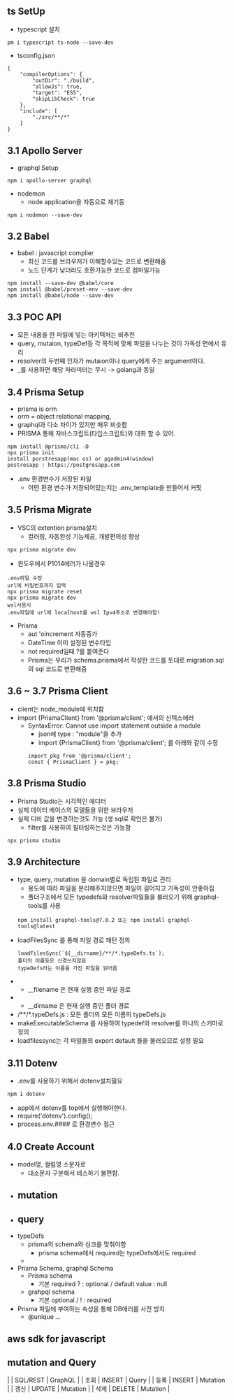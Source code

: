 
## ts SetUp
- typescript 설치 
```
pm i typescript ts-node --save-dev
```
- tsconfig.json
```
{
    "compilerOptions": {
        "outDir": "./build",
        "allowJs": true,
        "target": "ES5",
        "skipLibCheck": true
    },
    "include": [
        "./src/**/*"
    ]
}
```

 ## 3.1 Apollo Server 

- graphql Setup
```
npm i apollo-server graphql
```
- nodemon 
    - node application을 자동으로 재기동
```
npm i nodemon --save-dev
```
## 3.2 Babel
- babel : javascript complier
    - 최신 코드를 브라우저가 이해할수있는 코드로 변환해줌 
    - 노드 단계가 낮더라도 호환가능한 코드로 컴파일가능 
```
npm install --save-dev @babel/core
npm install @babel/preset-env --save-dev
npm install @babel/node --save-dev
```

## 3.3 POC API 
- 모든 내용을 한 파일에 넣는 아키텍처는 비추천
- query, mutaion, typeDef등 각 목적에 맞체 파일을 나누는 것이 가독성 면에서 유리
- resolver의 두번째 인자가 mutaion이나 query에게 주는 argument이다. 
- _를 사용하면 해당 파라미터는 무시 -> golang과 동일

## 3.4 Prisma Setup
- prisma is orm
- orm = object relational mapping,
- graphql과 다소 차이가 있지만 매우 비슷함 
- PRISMA 통해 자바스크립트(타입스크립트)와 대화 할 수 있어. 
```
npm install @prisma/cli -D
npx prisma init
install porstresapp(mac os) or pgadmin4(window)
postresapp : https://postgresapp.com
```
- .env 환경변수가 저장된 파일 
    - 어떤 환경 변수가 저장되어있는지는 .env_template을 만들어서 커밋


## 3.5 Prisma Migrate 
- VSC의 extention prisma설치 
    - 컬러링, 자동완성 기능제공, 개발편의성 향상 
```
npx prisma migrate dev 
```
- 윈도우에서 P1014에러가 나올경우 
```
.env파일 수정 
url에 비밀번호까지 입력
npx prisma migrate reset 
npx prisma migrate dev 
wsl사용시 
.env파일에 url에 localhost를 wsl Ipv4주소로 변경해야함! 
```
- Prisma
    - aut
    'oincrement 자동증가
    - DateTime 이미 설정된 변수타입
    - not required일때 ?를 붙여준다 
    - Prisma는 우리가 schema.prisma에서 작성한 코드를 토대로 migration.sql의 sql 코드로 변환해줌

## 3.6 ~ 3.7 Prisma Client
- client는 node_module에 위치함
- import {PrismaClient} from '@prisma/client'; 에서의 신텍스에러
    - SyntaxError: Cannot use import statement outside a module
        - json에 type : "module"을 추가
        - import {PrismaClient} from '@prisma/client'; 를 아래와 같이 수정
        ``` 
        import pkg from '@prisma/client';
        const { PrismaClient } = pkg;
        ```

## 3.8 Prisma Studio
- Prisma Studio는 시각적인 에디터 
- 실제 데이터 베이스의 모델들을 위한 브라우저 
- 실제 디비 값을 변경하는것도 가능 (생 sql로 확인은 불가)
    - filter를 사용하여 필터링하는것은 가능함
```
npx prisma studio
```

## 3.9 Architecture
- type, query, mutation 을 domain별로 독립된 파일로 관리
    - 용도에 따라 파일을 분리해주지않으면 파일이 길어지고 가독성이 안좋아짐
    - 폴더구조에서 모든 typedefs와 resolver파일들을 불러오기 위해 graphql-tools를 사용
    ```
    npm install graphql-tools@7.0.2 또는 npm install graphql-tools@latest
    ```
- loadFilesSync 를 통해 파일 경로 패턴 정의
    ```
    loadFilesSync(`${__dirname}/**/*.typeDefs.ts`);
    폴더의 이름등은 신경쓰지않음 
    typeDefs라는 이름을 가진 파일을 읽어옴
    ```
- * __filename 은 현재 실행 중인 파일 경로
- * __dirname 은 현재 실행 중인 폴더 경로
- /**/*.typeDefs.js : 모든 폴더의 모든 이름의 typeDefs.js   
- makeExecutableSchema 를 사용하여 typedef와 resolver를 하나의 스키마로 정의
- loadfilessync는 각 파일들의 export default 들을 불러오므로 설정 필요

## 3.11 Dotenv 
- .env를 사용하기 위해서 dotenv설치필요 
```
npm i dotenv
```
- app에서 dotenv를 top에서 실행해야한다.
- require('dotenv').config();
- process.env.#### 로 환경변수 접근

## 4.0 Create Account
- model명, 컬럼명 소문자로 
    - 대소문자 구분해서 테스하기 불편함.
- mutation 
    - 
- query 
    - 
- typeDefs
    - prisma의 schema와 싱크를 맞춰야함 
        - prisma schema에서 required는 typeDefs에서도 required
    - 
-  Prisma Schema, graphql Schema
    - Prisma schema
        - 기본 required ? : optional / default value : null
    - grahpql schema 
        - 기본 optional / ! : required
- Prisma 파일에 부여하는 속성을 통해 DB에러를 사전 방지
    - @unique ... 

## aws sdk for javascript

## mutation and Query

|     |  SQL/REST  | GraphQL    |
| 조회 |  INSERT    | Query      |
| 등록 |  INSERT    | Mutation   |
| 갱신 |  UPDATE    | Mutation   |
| 삭제 |  DELETE    | Mutation   |